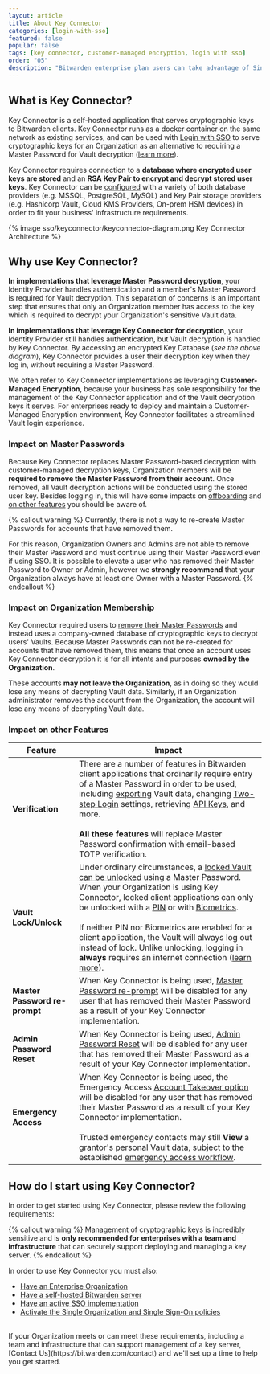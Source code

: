 ```yaml
---
layout: article
title: About Key Connector
categories: [login-with-sso]
featured: false
popular: false
tags: [key connector, customer-managed encryption, login with sso]
order: "05"
description: "Bitwarden enterprise plan users can take advantage of Single Sign On (SSO) Customer-managed Encryption through Key Connector to streamline Vault authentication and decryption. Find out more in this article."
---
```


## What is Key Connector?

Key Connector is a self-hosted application that serves cryptographic keys to Bitwarden clients. Key Connector runs as a docker container on the same network as existing services, and can be used with [Login with SSO]({{site.baseurl}}/article/about-sso/) to serve cryptographic keys for an Organization as an alternative to requiring a Master Password for Vault decryption ([learn more](#why-use-key-connector)).

 Key Connector requires connection to a **database where encrypted user keys are stored** and an **RSA Key Pair to encrypt and decrypt stored user keys**. Key Connector can be [configured]({{site.baseurl}}/article/deploy-key-connector/) with a variety of both database providers (e.g. MSSQL, PostgreSQL, MySQL) and Key Pair storage providers (e.g. Hashicorp Vault, Cloud KMS Providers, On-prem HSM devices) in order to fit your business' infrastructure requirements.

{% image sso/keyconnector/keyconnector-diagram.png Key Connector Architecture %}

## Why use Key Connector?

**In implementations that leverage Master Password decryption**, your Identity Provider handles authentication and a member's Master Password is required for Vault decryption. This separation of concerns is an important step that ensures that only an Organization member has access to the key which is required to decrypt your Organization's sensitive Vault data.

**In implementations that leverage Key Connector for decryption**, your Identity Provider still handles authentication, but Vault decryption is handled by Key Connector. By accessing an encrypted Key Database (*see the above diagram*), Key Connector provides a user their decryption key when they log in, without requiring a Master Password.

We often refer to Key Connector implementations as leveraging **Customer-Managed Encryption**, because your business has sole responsibility for the management of the Key Connector application and of the Vault decryption keys it serves. For enterprises ready to deploy and maintain a Customer-Managed Encryption environment, Key Connector facilitates a streamlined Vault login experience.

### Impact on Master Passwords

Because Key Connector replaces Master Password-based decryption with customer-managed decryption keys, Organization members will be **required to remove the Master Password from their account**. Once removed, all Vault decryption actions will be conducted using the stored user key. Besides logging in, this will have some impacts on [offboarding](#impact-on-offboarding) and [on other features](#impact-on-other-features) you should be aware of.

{% callout warning %}
Currently, there is not a way to re-create Master Passwords for accounts that have removed them.

For this reason, Organization Owners and Admins are not able to remove their Master Password and must continue using their Master Password even if using SSO. It is possible to elevate a user who has removed their Master Password to Owner or Admin, however we **strongly recommend** that your Organization always have at least one Owner with a Master Password.
{% endcallout %}

### Impact on Organization Membership

Key Connector required users to [remove their Master Passwords](#impact-on-master-passwords) and instead uses a company-owned database of cryptographic keys to decrypt users' Vaults. Because Master Passwords can not be re-created for accounts that have removed them, this means that once an account uses Key Connector decryption it is for all intents and purposes **owned by the Organization**.

These accounts **may not leave the Organization**, as in doing so they would lose any means of decrypting Vault data. Similarly, if an Organization administrator removes the account from the Organization, the account will lose any means of decrypting Vault data.

### Impact on other Features

|Feature|Impact|
|-------|------|
|**Verification**|There are a number of features in Bitwarden client applications that ordinarily require entry of a Master Password in order to be used, including [exporting]({{site.baseurl}}/article/export-your-data/) Vault data, changing [Two-step Login]({{site.baseurl}}/article/setup-two-step-login) settings, retrieving [API Keys]({{site.baseurl}}/article/personal-api-key/), and more.<br><br>**All these features** will replace Master Password confirmation with email-based TOTP verification.|
|**Vault Lock/Unlock**|Under ordinary circumstances, a [locked Vault can be unlocked]({{site.baseurl}}/article/vault-timeout/#vault-timeout-action) using a Master Password. When your Organization is using Key Connector, locked client applications can only be unlocked with a [PIN]({{site.baseurl}}/article/unlock-with-pin/) or with [Biometrics]({{site.baseurl}}/article/biometrics/).<br><br>If neither PIN nor Biometrics are enabled for a client application, the Vault will always log out instead of lock. Unlike unlocking, logging in **always** requires an internet connection ([learn more]({{site.baseurl}}/article/vault-timeout/#vault-timeout-action)).|
|**Master Password re-prompt**|When Key Connector is being used, [Master Password re-prompt]({{site.baseurl}}/article/managing-items/#protect-individual-items) will be disabled for any user that has removed their Master Password as a result of your Key Connector implementation.|
|**Admin Password Reset**|When Key Connector is being used, [Admin Password Reset]({{site.baseurl}}/article/admin-reset/) will be disabled for any user that has removed their Master Password as a result of your Key Connector implementation.|
|**Emergency Access**|When Key Connector is being used, the Emergency Access [Account Takeover option]({{site.baseurl}}/article/emergency-access/#user-access) will be disabled for any user that has removed their Master Password as a result of your Key Connector implementation.<br><br>Trusted emergency contacts may still **View** a grantor's personal Vault data, subject to the established [emergency access workflow]({{site.baseurl}}/article/emergency-access/#initiate-emergency-access).|

## How do I start using Key Connector?

In order to get started using Key Connector, please review the following requirements:

{% callout warning %}
Management of cryptographic keys is incredibly sensitive and is **only recommended for enterprises with a team and infrastructure** that can securely support deploying and managing a key server.
{% endcallout %}

In order to use Key Connector you must also:

- [Have an Enterprise Organization]({{site.baseurl}}/article/about-bitwarden-plans/#enterprise-organizations)
- [Have a self-hosted Bitwarden server]({{site.baseurl}}/hosting/)
- [Have an active SSO implementation]({{site.baseurl}}/article/about-sso/)
- [Activate the Single Organization and Single Sign-On policies]({{site.baseurl}}/article/policies/)

<br>
If your Organization meets or can meet these requirements, including a team and infrastructure that can support management of a key server, [Contact Us](https://bitwarden.com/contact) and we'll set up a time to help you get started.
